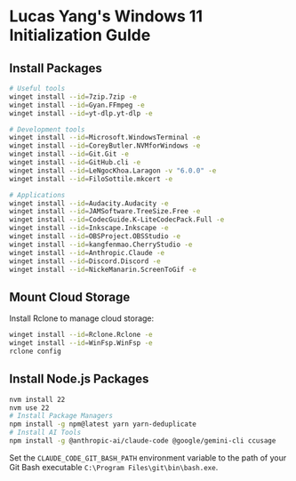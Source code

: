 # Lucas Yang's Windows 11 Initialization Gulde

## Install Packages

```sh
# Useful tools
winget install --id=7zip.7zip -e
winget install --id=Gyan.FFmpeg -e
winget install --id=yt-dlp.yt-dlp -e

# Development tools
winget install --id=Microsoft.WindowsTerminal -e
winget install --id=CoreyButler.NVMforWindows -e
winget install --id=Git.Git -e
winget install --id=GitHub.cli -e
winget install --id=LeNgocKhoa.Laragon -v "6.0.0" -e
winget install --id=FiloSottile.mkcert -e

# Applications
winget install --id=Audacity.Audacity -e
winget install --id=JAMSoftware.TreeSize.Free -e
winget install --id=CodecGuide.K-LiteCodecPack.Full -e
winget install --id=Inkscape.Inkscape -e
winget install --id=OBSProject.OBSStudio -e
winget install --id=kangfenmao.CherryStudio -e
winget install --id=Anthropic.Claude -e
winget install --id=Discord.Discord -e
winget install --id=NickeManarin.ScreenToGif -e
```

## Mount Cloud Storage

Install Rclone to manage cloud storage:

```sh
winget install --id=Rclone.Rclone -e
winget install --id=WinFsp.WinFsp -e
rclone config
```

## Install Node.js Packages

```sh
nvm install 22
nvm use 22
# Install Package Managers
npm install -g npm@latest yarn yarn-deduplicate
# Install AI Tools
npm install -g @anthropic-ai/claude-code @google/gemini-cli ccusage
```

Set the `CLAUDE_CODE_GIT_BASH_PATH` environment variable to the path of your Git Bash executable `C:\Program Files\git\bin\bash.exe`.
